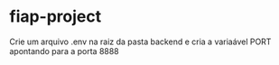 # fiap-project
Crie um arquivo .env na raiz da pasta backend e cria a variaável PORT apontando para a porta 8888
